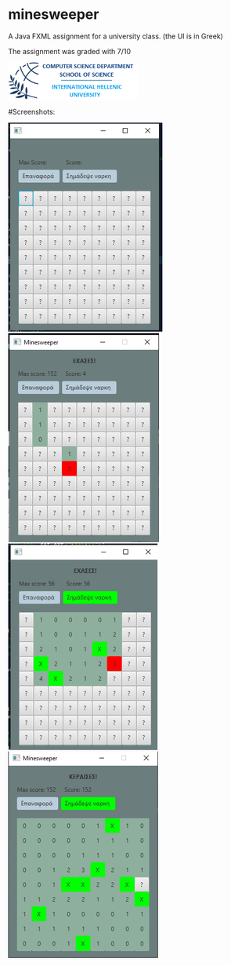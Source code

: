 # minesweeper
A Java FXML assignment for a university class. (the UI is in Greek)

The assignment was graded with 7/10

![IHU logo](./pictures/logo_en.png)

#Screenshots:

![](./pictures/Capture5.png) 
![](./pictures/Capture8.png)
![p](./pictures/Capture6.png)
![](./pictures/Capture7.png)
